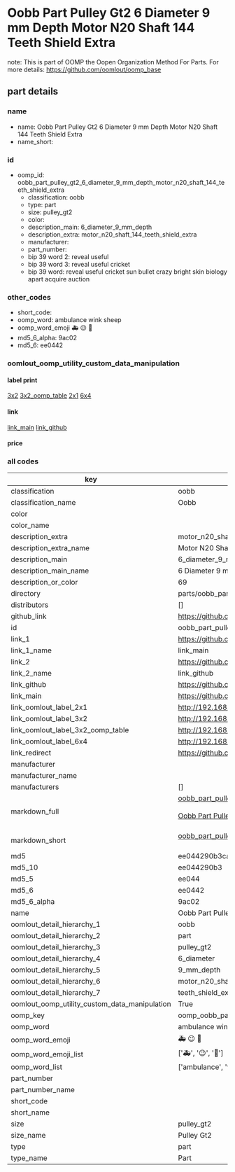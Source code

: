 # Oobb Part Pulley Gt2 6 Diameter 9 mm Depth Motor N20 Shaft 144 Teeth Shield Extra  

note: This is part of OOMP the Oopen Organization Method For Parts. For more details: https://github.com/oomlout/oomp_base

##  part details
  







### name
* name: Oobb Part Pulley Gt2 6 Diameter 9 mm Depth Motor N20 Shaft 144 Teeth Shield Extra
* name_short: 
### id
* oomp_id: oobb_part_pulley_gt2_6_diameter_9_mm_depth_motor_n20_shaft_144_teeth_shield_extra
  * classification: oobb
  * type: part
  * size: pulley_gt2
  * color: 
  * description_main: 6_diameter_9_mm_depth
  * description_extra: motor_n20_shaft_144_teeth_shield_extra
  * manufacturer: 
  * part_number: 
  * bip 39 word 2: reveal useful
  * bip 39 word 3: reveal useful cricket
  * bip 39 word: reveal useful cricket sun bullet crazy bright skin biology apart acquire auction

### other_codes
* short_code: 
* oomp_word: ambulance wink sheep
* oomp_word_emoji :ambulance: :wink: :sheep:
* md5_6_alpha: 9ac02
* md5_6: ee0442






### oomlout_oomp_utility_custom_data_manipulation
#### label print
[3x2](http://192.168.1.245:1112/?label=oomp%209ac02)
[3x2_oomp_table](http://192.168.1.108:1112/?label=oomp%209ac02)
[2x1](http://192.168.1.242:1112/?label=oomp%209ac02)
[6x4](http://192.168.1.55:1112/?label=oomp%209ac02)    

#### link

[link_main](https://github.com/oomlout/oomlout_oomp_version_1_messy/tree/main/parts/oobb_part_pulley_gt2_6_diameter_9_mm_depth_motor_n20_shaft_144_teeth_shield_extra) [link_github](https://github.com/oomlout/oomlout_oomp_version_1_messy/tree/main/parts/oobb_part_pulley_gt2_6_diameter_9_mm_depth_motor_n20_shaft_144_teeth_shield_extra)                             

#### price







### all codes 
| key | value |  
| --- | --- |  
| classification | oobb |  
| classification_name | Oobb |  
| color |  |  
| color_name |  |  
| description_extra | motor_n20_shaft_144_teeth_shield_extra |  
| description_extra_name | Motor N20 Shaft 144 Teeth Shield Extra |  
| description_main | 6_diameter_9_mm_depth |  
| description_main_name | 6 Diameter 9 mm Depth |  
| description_or_color | 69 |  
| directory | parts/oobb_part_pulley_gt2_6_diameter_9_mm_depth_motor_n20_shaft_144_teeth_shield_extra |  
| distributors | [] |  
| github_link | https://github.com/oomlout/oomlout_oomp_part_src/tree/main/parts/oobb_part_pulley_gt2_6_diameter_9_mm_depth_motor_n20_shaft_144_teeth_shield_extra |  
| id | oobb_part_pulley_gt2_6_diameter_9_mm_depth_motor_n20_shaft_144_teeth_shield_extra |  
| link_1 | https://github.com/oomlout/oomlout_oomp_version_1_messy/tree/main/parts/oobb_part_pulley_gt2_6_diameter_9_mm_depth_motor_n20_shaft_144_teeth_shield_extra |  
| link_1_name | link_main |  
| link_2 | https://github.com/oomlout/oomlout_oomp_version_1_messy/tree/main/parts/oobb_part_pulley_gt2_6_diameter_9_mm_depth_motor_n20_shaft_144_teeth_shield_extra |  
| link_2_name | link_github |  
| link_github | https://github.com/oomlout/oomlout_oomp_version_1_messy/tree/main/parts/oobb_part_pulley_gt2_6_diameter_9_mm_depth_motor_n20_shaft_144_teeth_shield_extra |  
| link_main | https://github.com/oomlout/oomlout_oomp_version_1_messy/tree/main/parts/oobb_part_pulley_gt2_6_diameter_9_mm_depth_motor_n20_shaft_144_teeth_shield_extra |  
| link_oomlout_label_2x1 | http://192.168.1.242:1112/?label=oomp%209ac02 |  
| link_oomlout_label_3x2 | http://192.168.1.245:1112/?label=oomp%209ac02 |  
| link_oomlout_label_3x2_oomp_table | http://192.168.1.108:1112/?label=oomp%209ac02 |  
| link_oomlout_label_6x4 | http://192.168.1.55:1112/?label=oomp%209ac02 |  
| link_redirect | https://github.com/oomlout/oomlout_oomp_version_1_messy/tree/main/parts/oobb_part_pulley_gt2_6_diameter_9_mm_depth_motor_n20_shaft_144_teeth_shield_extra |  
| manufacturer |  |  
| manufacturer_name |  |  
| manufacturers | [] |  
| markdown_full | [oobb_part_pulley_gt2_6_diameter_9_mm_depth_motor_n20_shaft_144_teeth_shield_extra](none)<br>[](none)<br>[Oobb Part Pulley Gt2 6 Diameter 9 Mm Depth Motor N20 Shaft 144 Teeth Shield Extra](none)<br><br> |  
| markdown_short | [oobb_part_pulley_gt2_6_diameter_9_mm_depth_motor_n20_shaft_144_teeth_shield_extra](none)<br><br> |  
| md5 | ee044290b3ca8380cb0f1d9466fbfdc3 |  
| md5_10 | ee044290b3 |  
| md5_5 | ee044 |  
| md5_6 | ee0442 |  
| md5_6_alpha | 9ac02 |  
| name | Oobb Part Pulley Gt2 6 Diameter 9 mm Depth Motor N20 Shaft 144 Teeth Shield Extra |  
| oomlout_detail_hierarchy_1 | oobb |  
| oomlout_detail_hierarchy_2 | part |  
| oomlout_detail_hierarchy_3 | pulley_gt2 |  
| oomlout_detail_hierarchy_4 | 6_diameter |  
| oomlout_detail_hierarchy_5 | 9_mm_depth |  
| oomlout_detail_hierarchy_6 | motor_n20_shaft_144 |  
| oomlout_detail_hierarchy_7 | teeth_shield_extra |  
| oomlout_oomp_utility_custom_data_manipulation | True |  
| oomp_key | oomp_oobb_part_pulley_gt2_6_diameter_9_mm_depth_motor_n20_shaft_144_teeth_shield_extra |  
| oomp_word | ambulance wink sheep |  
| oomp_word_emoji | :ambulance: :wink: :sheep: |  
| oomp_word_emoji_list | [':ambulance:', ':wink:', ':sheep:'] |  
| oomp_word_list | ['ambulance', 'wink', 'sheep'] |  
| part_number |  |  
| part_number_name |  |  
| short_code |  |  
| short_name |  |  
| size | pulley_gt2 |  
| size_name | Pulley Gt2 |  
| type | part |  
| type_name | Part |  
